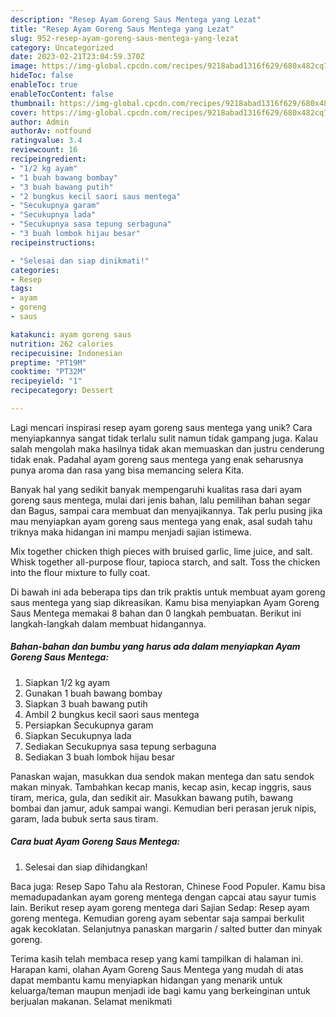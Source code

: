 ```yaml
---
description: "Resep Ayam Goreng Saus Mentega yang Lezat"
title: "Resep Ayam Goreng Saus Mentega yang Lezat"
slug: 952-resep-ayam-goreng-saus-mentega-yang-lezat
category: Uncategorized
date: 2023-02-21T23:04:59.370Z
image: https://img-global.cpcdn.com/recipes/9218abad1316f629/680x482cq70/ayam-goreng-saus-mentega-foto-resep-utama.jpg
hideToc: false
enableToc: true
enableTocContent: false
thumbnail: https://img-global.cpcdn.com/recipes/9218abad1316f629/680x482cq70/ayam-goreng-saus-mentega-foto-resep-utama.jpg
cover: https://img-global.cpcdn.com/recipes/9218abad1316f629/680x482cq70/ayam-goreng-saus-mentega-foto-resep-utama.jpg
author: Admin
authorAv: notfound
ratingvalue: 3.4
reviewcount: 16
recipeingredient:
- "1/2 kg ayam"
- "1 buah bawang bombay"
- "3 buah bawang putih"
- "2 bungkus kecil saori saus mentega"
- "Secukupnya garam"
- "Secukupnya lada"
- "Secukupnya sasa tepung serbaguna"
- "3 buah lombok hijau besar"
recipeinstructions:

- "Selesai dan siap dinikmati!"
categories:
- Resep
tags:
- ayam
- goreng
- saus

katakunci: ayam goreng saus 
nutrition: 262 calories
recipecuisine: Indonesian
preptime: "PT19M"
cooktime: "PT32M"
recipeyield: "1"
recipecategory: Dessert

---
```





Lagi mencari inspirasi resep ayam goreng saus mentega yang unik? Cara menyiapkannya sangat tidak terlalu sulit namun tidak gampang juga. Kalau salah mengolah maka hasilnya tidak akan memuaskan dan justru cenderung tidak enak. Padahal ayam goreng saus mentega yang enak seharusnya punya aroma dan rasa yang bisa memancing selera Kita.





Banyak hal yang sedikit banyak mempengaruhi kualitas rasa dari ayam goreng saus mentega, mulai dari jenis bahan, lalu pemilihan bahan segar dan Bagus, sampai cara membuat dan menyajikannya. Tak perlu pusing jika mau menyiapkan ayam goreng saus mentega yang enak,      asal sudah tahu triknya maka hidangan ini mampu menjadi sajian istimewa.














Mix together chicken thigh pieces with bruised garlic, lime juice, and salt. Whisk together all-purpose flour, tapioca starch, and salt. Toss the chicken into the flour mixture to fully coat.






Di bawah ini ada beberapa tips dan trik praktis untuk membuat ayam goreng saus mentega yang siap dikreasikan. Kamu bisa menyiapkan Ayam Goreng Saus Mentega memakai 8 bahan dan 0 langkah pembuatan. Berikut ini langkah-langkah dalam membuat hidangannya.

<!--inarticleads1-->

##### Bahan-bahan dan bumbu yang harus ada dalam menyiapkan Ayam Goreng Saus Mentega:

1. Siapkan 1/2 kg ayam
1. Gunakan 1 buah bawang bombay
1. Siapkan 3 buah bawang putih
1. Ambil 2 bungkus kecil saori saus mentega
1. Persiapkan Secukupnya garam
1. Siapkan Secukupnya lada
1. Sediakan Secukupnya sasa tepung serbaguna
1. Sediakan 3 buah lombok hijau besar


Panaskan wajan, masukkan dua sendok makan mentega dan satu sendok makan minyak. Tambahkan kecap manis, kecap asin, kecap inggris, saus tiram, merica, gula, dan sedikit air. Masukkan bawang putih, bawang bombai dan jamur, aduk sampai wangi. Kemudian beri perasan jeruk nipis, garam, lada bubuk serta saus tiram. 

<!--inarticleads2-->

##### Cara buat Ayam Goreng Saus Mentega:


1. Selesai dan siap dihidangkan!

Baca juga: Resep Sapo Tahu ala Restoran, Chinese Food Populer. Kamu bisa memadupadankan ayam goreng mentega dengan capcai atau sayur tumis lain. Berikut resep ayam goreng mentega dari Sajian Sedap: Resep ayam goreng mentega. Kemudian goreng ayam sebentar saja sampai berkulit agak kecoklatan. Selanjutnya panaskan margarin / salted butter dan minyak goreng. 

Terima kasih telah membaca resep yang kami tampilkan di halaman ini. Harapan kami, olahan Ayam Goreng Saus Mentega yang mudah di atas dapat membantu kamu menyiapkan hidangan yang menarik untuk keluarga/teman maupun menjadi ide bagi kamu yang berkeinginan untuk berjualan makanan. Selamat menikmati

